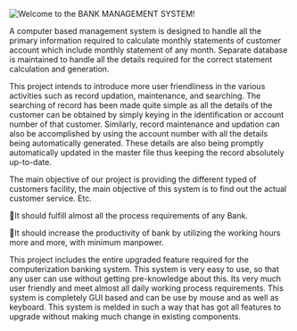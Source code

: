![Welcome to the BANK MANAGEMENT SYSTEM!](https://user-images.githubusercontent.com/82470968/115008295-94153e00-9ec8-11eb-9236-876439d5cbe8.png)

A computer based management system is designed to handle all the primary information required to calculate monthly statements of customer account which include monthly statement of any month. Separate database is maintained to handle all the details required for the correct statement calculation and generation.

This project intends to introduce more user friendliness in the various activities such as record updation, maintenance, and searching. The searching of record has been made quite simple as all the details of the customer can be obtained by simply keying in the identification or account number of that customer. Similarly, record maintenance and updation can also be accomplished by using the account number with all the details being automatically generated. These details are also being promptly automatically updated in the master file thus keeping the record absolutely up-to-date.

The main objective of our project is providing the different typed of customers facility, the main objective of this system is to find out the actual customer service. Etc.

It should fulfill almost all the process requirements of any Bank.

It should increase the productivity of bank by utilizing the working hours more and more, with minimum manpower.

This project includes the entire upgraded feature required for the computerization banking system. This system is very easy to use, so that any user can use without getting pre-knowledge about this. Its very much user friendly and meet almost all daily working process requirements. This system is completely GUI based and can be use by mouse and as well as keyboard. This system is melded in such a way that has got all features to upgrade without making much change in existing components.
